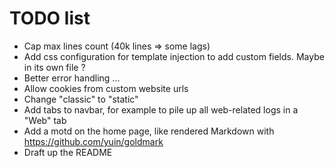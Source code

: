 # TODO list

- Cap max lines count (40k lines => some lags)
- Add css configuration for template injection to add custom fields. Maybe in its own file ?
- Better error handling ...
- Allow cookies from custom website urls
- Change "classic" to "static"
- Add tabs to navbar, for example to pile up all web-related logs in a "Web" tab
- Add a motd on the home page, like rendered Markdown with https://github.com/yuin/goldmark
- Draft up the README
